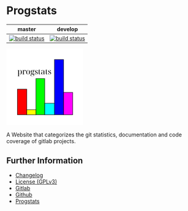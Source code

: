 # Progstats

|master|develop|
|:---:|:---:|
|[![build status](https://gitlab.namibsun.net/namboy94/progstats/badges/master/build.svg)](https://gitlab.namibsun.net/namboy94/progstats/commits/master)|[![build status](https://gitlab.namibsun.net/namboy94/progstats/badges/develop/build.svg)](https://gitlab.namibsun.net/namboy94/progstats/commits/develop)|

![Logo](resources/logo/logo-readme.png)

A Website that categorizes the git statistics, documentation and code coverage
of gitlab projects.

## Further Information

* [Changelog](https://gitlab.namibsun.net/namboy94/progstats/raw/master/CHANGELOG)
* [License (GPLv3)](https://gitlab.namibsun.net/namboy94/progstats/raw/master/LICENSE)
* [Gitlab](https://gitlab.namibsun.net/namboy94/progstats)
* [Github](https://github.com/namboy94/progstats)
* [Progstats](https://progstats.namibsun.net/project.py?user=namboy94&repository=progstats)